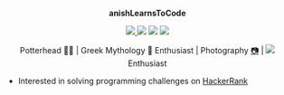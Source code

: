 <div align="center">
    <p><b>anishLearnsToCode</b></p>
    <p>
        <a href="https://www.linkedin.com/in/anishsachdeva1998/"><img src="https://img.icons8.com/fluent/20/000000/linkedin-2.png"/>
        <a href="https://github.com/anishLearnsToCode"><img src="https://img.icons8.com/ios-glyphs/20/000000/github.png"/></a>
        <a href="https://medium.com/@anishsachdeva"><img src="https://img.icons8.com/ios-filled/20/000000/medium-new.png"/></a>
        <a href="https://www.instagram.com/anish.sachdeva_"><img src="https://img.icons8.com/fluent/20/000000/instagram-new.png"/></a>
    </p>
    <p>
        Potterhead 🧙‍♂️ | 
        Greek Mythology 🐲 Enthusiast | 
        Photography <a href="https://www.instagram.com/anish.sachdeva_">📷</a> |
        <a href=""><img src="https://img.icons8.com/color/20/000000/typescript.png"/></a> Enthusiast
    </p>
</div>

- Interested in solving programming challenges on [HackerRank](https://github.com/anishLearnsToCode/hackerrank-java)
